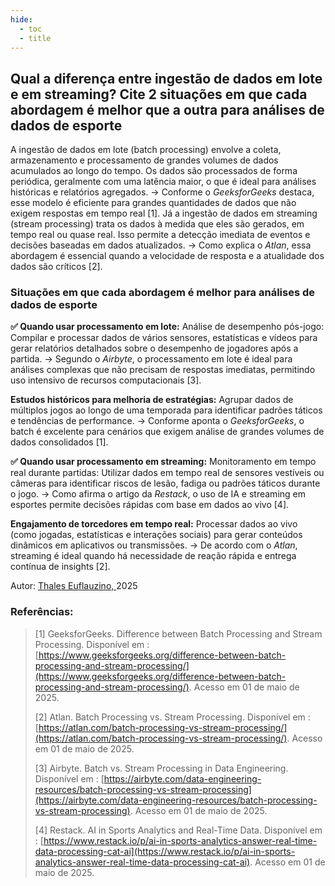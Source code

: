 ```yaml
---
hide:
  - toc
  - title
---
```


## **Qual a diferença entre ingestão de dados em lote e em streaming? Cite 2 situações em que cada abordagem é melhor que a outra para análises de dados de esporte**

A ingestão de dados em lote (batch processing) envolve a coleta, armazenamento e processamento de grandes volumes de dados acumulados ao longo do tempo. Os dados são processados de forma periódica, geralmente com uma latência maior, o que é ideal para análises históricas e relatórios agregados.
 → Conforme o *GeeksforGeeks* destaca, esse modelo é eficiente para grandes quantidades de dados que não exigem respostas em tempo real [1].
Já a ingestão de dados em streaming (stream processing) trata os dados à medida que eles são gerados, em tempo real ou quase real. Isso permite a detecção imediata de eventos e decisões baseadas em dados atualizados.
 → Como explica o *Atlan*, essa abordagem é essencial quando a velocidade de resposta e a atualidade dos dados são críticos [2].

### Situações em que cada abordagem é melhor para análises de dados de esporte

**✅ Quando usar processamento em lote:**
Análise de desempenho pós-jogo:
 Compilar e processar dados de vários sensores, estatísticas e vídeos para gerar relatórios detalhados sobre o desempenho de jogadores após a partida.
 → Segundo o *Airbyte*, o processamento em lote é ideal para análises complexas que não precisam de respostas imediatas, permitindo uso intensivo de recursos computacionais [3].

**Estudos históricos para melhoria de estratégias:**
 Agrupar dados de múltiplos jogos ao longo de uma temporada para identificar padrões táticos e tendências de performance.
 → Conforme aponta o *GeeksforGeeks*, o batch é excelente para cenários que exigem análise de grandes volumes de dados consolidados [1].

**✅ Quando usar processamento em streaming:**
Monitoramento em tempo real durante partidas:
 Utilizar dados em tempo real de sensores vestíveis ou câmeras para identificar riscos de lesão, fadiga ou padrões táticos durante o jogo.
 → Como afirma o artigo da *Restack*, o uso de IA e streaming em esportes permite decisões rápidas com base em dados ao vivo [4].

**Engajamento de torcedores em tempo real:**
 Processar dados ao vivo (como jogadas, estatísticas e interações sociais) para gerar conteúdos dinâmicos em aplicativos ou transmissões.
 → De acordo com o *Atlan*, streaming é ideal quando há necessidade de reação rápida e entrega contínua de insights [2].


<p style="font-size: 14px;"> Autor: <a href=https://github.com/thaleseuflauzino.>Thales Euflauzino, </a>2025</p>

### Referências:

> [1] GeeksforGeeks. Difference between Batch Processing and Stream Processing. Disponível em : [https://www.geeksforgeeks.org/difference-between-batch-processing-and-stream-processing/](https://www.geeksforgeeks.org/difference-between-batch-processing-and-stream-processing/). Acesso em 01 de maio de 2025.
> 
> [2] Atlan. Batch Processing vs. Stream Processing. Disponível em : [https://atlan.com/batch-processing-vs-stream-processing/](https://atlan.com/batch-processing-vs-stream-processing/). Acesso em 01 de maio de 2025.
> 
> [3] Airbyte. Batch vs. Stream Processing in Data Engineering. Disponível em : [https://airbyte.com/data-engineering-resources/batch-processing-vs-stream-processing](https://airbyte.com/data-engineering-resources/batch-processing-vs-stream-processing). Acesso em 01 de maio de 2025.
> 
> [4] Restack. AI in Sports Analytics and Real-Time Data. Disponível em : [https://www.restack.io/p/ai-in-sports-analytics-answer-real-time-data-processing-cat-ai](https://www.restack.io/p/ai-in-sports-analytics-answer-real-time-data-processing-cat-ai). Acesso em 01 de maio de 2025.
